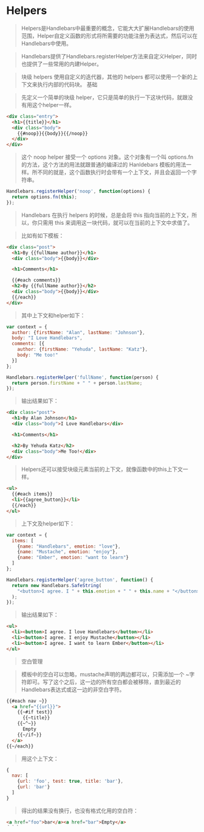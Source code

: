 # Helpers

> Helpers是Handlebars中最重要的概念，它能大大扩展Handlebars的使用范围，Helper自定义函数的形式将所需要的功能注册为表达式，然后可以在Handlebars中使用。

> Handlebars提供了Handlebars.registerHelper方法来自定义Helper，同时也提供了一些常用的内建Helper。

> 块级 helpers 使用自定义的迭代器，其他的 helpers 都可以使用一个新的上下文来执行内部的代码块。
基础

> 先定义一个简单的块级 helper，它只是简单的执行一下这块代码，就跟没有用这个helper一样。

```html
<div class="entry">
  <h1>{{title}}</h1>
  <div class="body">
    {{#noop}}{{body}}{{/noop}}
  </div>
</div>
```

> 这个 noop helper 接受一个 options 对象。这个对象有一个叫 options.fn 的方法，这个方法的用法就跟普通的编译过的 Hanldebars 模板的用法一样。所不同的就是，这个函数执行时会带有一个上下文，并且会返回一个字符串。

```javascript
Handlebars.registerHelper('noop', function(options) {
  return options.fn(this);
});
```

> Handlebars 在执行 helpers 的时候，总是会将 this 指向当前的上下文，所以，你只需用 this 来调用这一块代码，就可以在当前的上下文中求值了。

> 比如有如下模板：

```html
<div class="post">
  <h1>By {{fullName author}}</h1>
  <div class="body">{{body}}</div>

  <h1>Comments</h1>

  {{#each comments}}
  <h2>By {{fullName author}}</h2>
  <div class="body">{{body}}</div>
  {{/each}}
</div>
```

> 其中上下文和helper如下：

```javascript
var context = {
  author: {firstName: "Alan", lastName: "Johnson"},
  body: "I Love Handlebars",
  comments: [{
    author: {firstName: "Yehuda", lastName: "Katz"},
    body: "Me too!"
  }]
};

Handlebars.registerHelper('fullName', function(person) {
  return person.firstName + " " + person.lastName;
});
```

> 输出结果如下：

```html
<div class="post">
  <h1>By Alan Johnson</h1>
  <div class="body">I Love Handlebars</div>

  <h1>Comments</h1>

  <h2>By Yehuda Katz</h2>
  <div class="body">Me Too!</div>
</div>
```

> Helpers还可以接受块级元素当前的上下文，就像函数中的this上下文一样。

```html
<ul>
  {{#each items}}
  <li>{{agree_button}}</li>
  {{/each}}
</ul>
```

> 上下文及helper如下：

```javascript
var context = {
  items: [
    {name: "Handlebars", emotion: "love"},
    {name: "Mustache", emotion: "enjoy"},
    {name: "Ember", emotion: "want to learn"}
  ]
};

Handlebars.registerHelper('agree_button', function() {
  return new Handlebars.SafeString(
    "<button>I agree. I " + this.emotion + " " + this.name + "</button>"
  );
});
```

> 输出结果如下：

```html
<ul>
  <li><button>I agree. I love Handlebars</button></li>
  <li><button>I agree. I enjoy Mustache</button></li>
  <li><button>I agree. I want to learn Ember</button></li>
</ul>
```

> 空白管理

>模板中的空白可以忽略，mustache声明的两边都可以，只需添加一个 ~字符即可。写了这个之后，这一边的所有空白都会被移除，直到最近的Handlebars表达式或这一边的非空白字符。


```html
{{#each nav ~}}
  <a href="{{url}}">
    {{~#if test}}
      {{~title}}
    {{~^~}}
      Empty
    {{~/if~}}
  </a>
{{~/each}}
```

> 用这个上下文：

```javascript
{
  nav: [
    {url: 'foo', test: true, title: 'bar'},
    {url: 'bar'}
  ]
}
```

> 得出的结果没有换行，也没有格式化用的空白符：

```html
<a href="foo">bar</a><a href="bar">Empty</a>
｀｀｀
